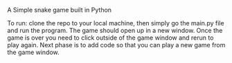 A Simple snake game built in Python

To run: clone the repo to your local machine, then simply go the main.py file and run the program. The game should open up in a new window. Once the game is over you need to click outside of the game window and rerun to play again. Next phase is to add code so that you can play a new game from the game window.
